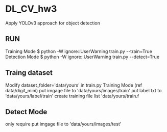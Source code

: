 # DL_CV_hw3
Apply YOLOv3 approach for object detection
## RUN
Training Mode
  $  python -W ignore::UserWarning train.py --train=True
Detection Mode
  $  python -W ignore::UserWarning train.py --detect=True

## Traing dataset
  Modify dataset_folder='data/yours' in train.py
  Training Mode (ref data/digit_mini)
  put imgage file to  'data/yours/images/train'
  put label txt to    'data/yours/label/train'
  create training file list 'data/yours/train.f
## Detect Mode 
  only require put imgage file to  'data/yours/images/test'
  


